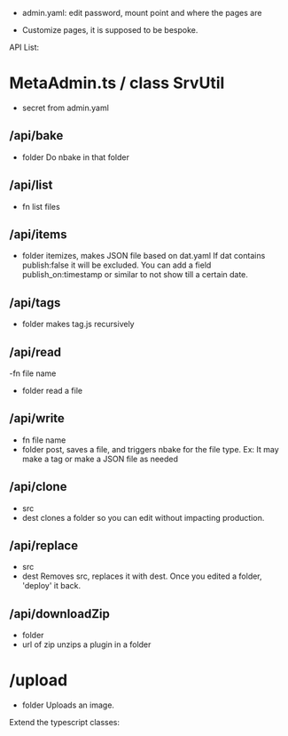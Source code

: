 
- admin.yaml:
edit password, mount point and where the pages are

- Customize pages, it is supposed to be bespoke.


API List:
# MetaAdmin.ts / class SrvUtil
- secret from admin.yaml


## /api/bake
- folder
Do nbake in that folder

## /api/list
- fn
list files

## /api/items
- folder
itemizes, makes JSON file based on dat.yaml
If dat contains publish:false it will be excluded.
You can add a field publish_on:timestamp or similar to not show till a certain date.

## /api/tags
- folder
makes tag.js recursively

## /api/read
-fn file name
- folder
read a file

## /api/write
- fn file name
- folder
post, saves a file, and triggers nbake for the file type. Ex: It may make a tag or make a JSON file as needed

## /api/clone
- src
- dest
clones a folder so you can edit without impacting production.

## /api/replace
- src
- dest
Removes src, replaces it with dest. Once you edited a folder, 'deploy' it back.

## /api/downloadZip
- folder
- url of zip
unzips a plugin in a folder


# /upload
- folder
Uploads an image.


Extend the typescript classes:



